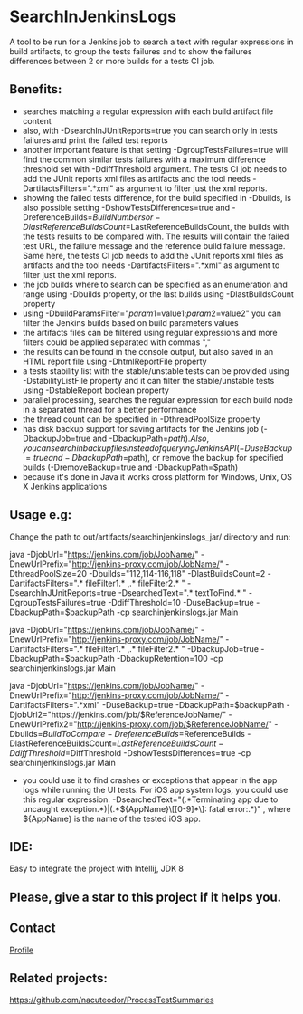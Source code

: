 # SearchInJenkinsLogs
A tool to be run for a Jenkins job to search a text with regular expressions in build artifacts, to group the tests failures and to show the failures differences between 2 or more builds for a tests CI job.

## Benefits:
- searches matching a regular expression with each build artifact file content
- also, with -DsearchInJUnitReports=true you can search only in tests failures and print the failed test reports
- another important feature is that setting -DgroupTestsFailures=true will find the common similar tests failures with a maximum difference threshold set with -DdiffThreshold argument. The tests CI job needs to add the JUnit reports xml files as artifacts and the tool needs -DartifactsFilters=".*xml" as argument to filter just the xml reports.
- showing the failed tests difference, for the build specified in -Dbuilds, is also possible setting -DshowTestsDifferences=true and -DreferenceBuilds=$BuildNumbers or -DlastReferenceBuildsCount=$LastReferenceBuildsCount, the builds with the tests results to be compared with. The results will contain the failed test URL, the failure message and the reference build failure message. Same here, the tests CI job needs to add the JUnit reports xml files as artifacts and the tool needs -DartifactsFilters=".*xml" as argument to filter just the xml reports.
- the job builds where to search can be specified as an enumeration and range using -Dbuilds property, or the last builds using -DlastBuildsCount property
- using -DbuildParamsFilter="$param1=$value1;$param2=$value2" you can filter the Jenkins builds based on build parameters values
- the artifacts files can be filtered using regular expressions and more filters could be applied separated with commas ","
- the results can be found in the console output, but also saved in an HTML report file using -DhtmlReportFile property
- a tests stability list with the stable/unstable tests can be provided using -DstabilityListFile property and it can filter the stable/unstable tests using -DstableReport boolean property
- parallel processing, searches the regular expression for each build node in a separated thread for a better performance
- the thread count can be specified in -DthreadPoolSize property
- has disk backup support for saving artifacts for the Jenkins job (-DbackupJob=true and -DbackupPath=$path). Also, you can search in backup files instead of querying Jenkins API (-DuseBackup=true and -DbackupPath=$path), or remove the backup for specified builds (-DremoveBackup=true and -DbackupPath=$path)
- because it's done in Java it works cross platform for Windows, Unix, OS X Jenkins applications

## Usage e.g:
Change the path to out/artifacts/searchinjenkinslogs_jar/ directory and run:

java -DjobUrl="https://jenkins.com/job/JobName/" -DnewUrlPrefix="http://jenkins-proxy.com/job/JobName/" -DthreadPoolSize=20 -Dbuilds="112,114-116,118" -DlastBuildsCount=2 -DartifactsFilters=".* fileFilter1.* ,.* fileFilter2.* " -DsearchInJUnitReports=true -DsearchedText=".* textToFind.* " -DgroupTestsFailures=true -DdiffThreshold=10 -DuseBackup=true -DbackupPath=$backupPath -cp searchinjenkinslogs.jar Main

java -DjobUrl="https://jenkins.com/job/JobName/" -DnewUrlPrefix="http://jenkins-proxy.com/job/JobName/" -DartifactsFilters=".* fileFilter1.* ,.* fileFilter2.* " -DbackupJob=true -DbackupPath=$backupPath -DbackupRetention=100 -cp searchinjenkinslogs.jar Main

java -DjobUrl="https://jenkins.com/job/JobName/" -DnewUrlPrefix="http://jenkins-proxy.com/job/JobName/"  -DartifactsFilters=".*xml" -DuseBackup=true  -DbackupPath=$backupPath -DjobUrl2="https://jenkins.com/job/$ReferenceJobName/" -DnewUrlPrefix2="http://jenkins-proxy.com/job/$ReferenceJobName/" -Dbuilds=$BuildToCompare -DreferenceBuilds=$ReferenceBuilds -DlastReferenceBuildsCount=$LastReferenceBuildsCount -DdiffThreshold=$DiffThreshold -DshowTestsDifferences=true -cp searchinjenkinslogs.jar Main

- you could use it to find crashes or exceptions that appear in the app logs while running the UI tests. 
For iOS app system logs, you could use this regular expression: -DsearchedText="(.\*Terminating app due to uncaught exception.\*)|(.\*${AppName}\\[[0-9]\*\\]: fatal error:.\*)" , where ${AppName} is the name of the tested iOS app.

## IDE:
Easy to integrate the project with Intellij, JDK 8

## Please, give a star to this project if it helps you.

## Contact
[Profile](http://nacuteodor.wix.com/profile)

## Related projects:
https://github.com/nacuteodor/ProcessTestSummaries
